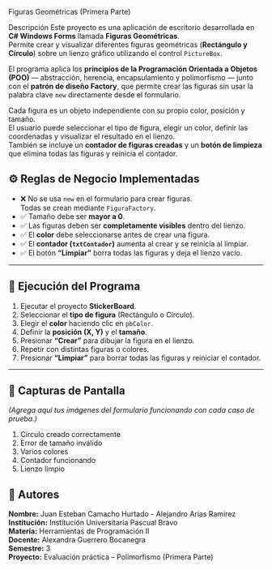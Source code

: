 
Figuras Geométricas (Primera Parte)

 Descripción
Este proyecto es una aplicación de escritorio desarrollada en **C# Windows Forms** llamada **Figuras Geométricas**.  
Permite crear y visualizar diferentes figuras geométricas (**Rectángulo y Círculo**) sobre un lienzo gráfico utilizando el control `PictureBox`.

El programa aplica los **principios de la Programación Orientada a Objetos (POO)** — abstracción, herencia, encapsulamiento y polimorfismo — junto con el **patrón de diseño Factory**, que permite crear las figuras sin usar la palabra clave `new` directamente desde el formulario.

Cada figura es un objeto independiente con su propio color, posición y tamaño.  
El usuario puede seleccionar el tipo de figura, elegir un color, definir las coordenadas y visualizar el resultado en el lienzo.  
También se incluye un **contador de figuras creadas** y un **botón de limpieza** que elimina todas las figuras y reinicia el contador.

## ⚙️ Reglas de Negocio Implementadas

- ❌ No se usa `new` en el formulario para crear figuras.  
  Todas se crean mediante `FiguraFactory`.
- ✅ Tamaño debe ser **mayor a 0**.  
- ✅ Las figuras deben ser **completamente visibles** dentro del lienzo.  
- ✅ El **color** debe seleccionarse antes de crear una figura.  
- ✅ El **contador (`txtContador`)** aumenta al crear y se reinicia al limpiar.  
- ✅ El botón **“Limpiar”** borra todas las figuras y deja el lienzo vacío.

---

## 🚀 Ejecución del Programa

1. Ejecutar el proyecto **StickerBoard**.  
2. Seleccionar el **tipo de figura** (Rectángulo o Círculo).  
3. Elegir el **color** haciendo clic en `pbColor`.  
4. Definir la **posición (X, Y)** y el **tamaño**.  
5. Presionar **“Crear”** para dibujar la figura en el lienzo.  
6. Repetir con distintas figuras o colores.  
7. Presionar **“Limpiar”** para borrar todas las figuras y reiniciar el contador.

---

## 📸 Capturas de Pantalla
*(Agrega aquí tus imágenes del formulario funcionando con cada caso de prueba.)*

1. Círculo creado correctamente  
2. Error de tamaño inválido  
3. Varios colores  
4. Contador funcionando  
5. Lienzo limpio  


## 👥 Autores

**Nombre:** Juan Esteban Camacho Hurtado - Alejandro Arias Ramirez
**Institución:** Institución Universitaria Pascual Bravo  
**Materia:** Herramientas de Programación II  
**Docente:** Alexandra Guerrero Bocanegra  
**Semestre:** 3  
**Proyecto:** Evaluación práctica – Polimorfismo (Primera Parte)
